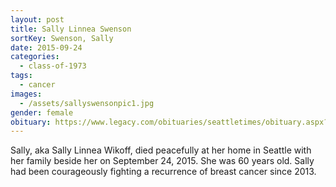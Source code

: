 ```yaml
---
layout: post
title: Sally Linnea Swenson
sortKey: Swenson, Sally
date: 2015-09-24
categories:
  - class-of-1973
tags:
  - cancer
images:
  - /assets/sallyswensonpic1.jpg
gender: female
obituary: https://www.legacy.com/obituaries/seattletimes/obituary.aspx?n=sally-linnea-wikoff-swenson&pid=175963321
---
```


Sally, aka Sally Linnea Wikoff, died peacefully at her home in Seattle with her family beside her on September 24, 2015. She was 60 years old. Sally had been courageously fighting a recurrence of breast cancer since 2013.
